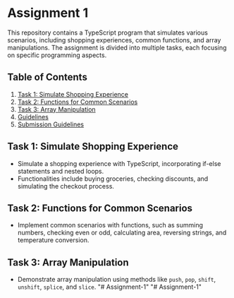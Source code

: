  # Assignment 1 

This repository contains a TypeScript program that simulates various scenarios, including shopping experiences, common functions, and array manipulations. The assignment is divided into multiple tasks, each focusing on specific programming aspects.

## Table of Contents

1. [Task 1: Simulate Shopping Experience](#task-1-simulate-shopping-experience)
2. [Task 2: Functions for Common Scenarios](#task-2-functions-for-common-scenarios)
3. [Task 3: Array Manipulation](#task-3-array-manipulation)
4. [Guidelines](#guidelines)
5. [Submission Guidelines](#submission-guidelines)

## Task 1: Simulate Shopping Experience

- Simulate a shopping experience with TypeScript, incorporating if-else statements and nested loops.
- Functionalities include buying groceries, checking discounts, and simulating the checkout process.

## Task 2: Functions for Common Scenarios

- Implement common scenarios with functions, such as summing numbers, checking even or odd, calculating area, reversing strings, and temperature conversion.

## Task 3: Array Manipulation

- Demonstrate array manipulation using methods like `push`, `pop`, `shift`, `unshift`, `splice`, and `slice`.
"# Assignment-1" 
"# Assignment-1" 
